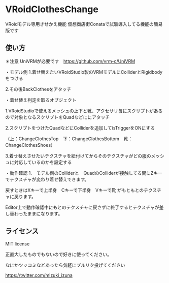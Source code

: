 # VRoidClothesChange
VRoidモデル専用きせかえ機能
仮想商店街Conataで試験導入してる機能の簡易版です

## 使い方
＊注意
UniVRMが必要です　https://github.com/vrm-c/UniVRM

・モデル側
1.着せ替えたいVRoidStudio製のVRMモデルにColliderとRigidbodyをつける

2.その後BackClothesをアタッチ

・着せ替え判定を取るオブジェクト

1.VRoidStudioで使えるメッシュの上下と靴、アクセサリ毎にスクリプトがあるので対象となるスクリプトをQuadなどににアタッチ

2.スクリプトをつけたQuadなどにColliderを追加してisTriggerをONにする

（上：ChangeClothesTop　下：ChangeClothesBottom　靴：ChangeClothesShoes）

3.着せ替えさせたいテクスチャを紐付けてからそのテクスチャがどの服のメッシュに対応しているのかを設定する


・動作確認
1.　モデル側のColliderと　QuadのColliderが接触してる間にZキーでテクスチャが変わり着せ替えできます。

戻すときはXキーで上半身　Cキーで下半身　Vキーで靴 がもともとのテクスチャに戻ります。

Editor上で動作確認中にもとのテクスチャに戻さずに終了するとテクスチャが差し替わったままになります。



## ライセンス
MIT license

正直大したものでもないので好きに使ってください。

なにかツッコミなどあったら気軽にプルリク投げてください

https://twitter.com/mizuki_izuna
